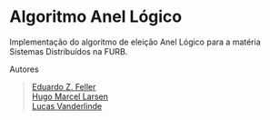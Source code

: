 # Algoritmo Anel Lógico

Implementação do algoritmo de eleição Anel Lógico para a matéria Sistemas Distribuídos na FURB.

Autores
> [Eduardo Z. Feller](https://github.com/eduardofz12) <br>
> [Hugo Marcel Larsen](https://github.com/HMLarsen) <br>
> [Lucas Vanderlinde](https://github.com/LucasVander) <br>

